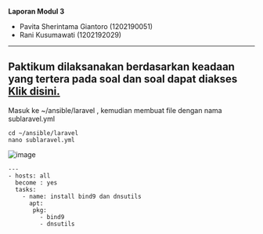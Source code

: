 **Laporan Modul 3**

- Pavita Sherintama Giantoro (1202190051)
- Rani Kusumawati (1202192029)

---
Paktikum dilaksanakan berdasarkan keadaan yang tertera pada soal dan soal dapat diakses [Klik disini.](https://github.com/aldonesia/Sistem-Administrasi-Server-2021/blob/master/modul-3/silabus.md)
---
Masuk ke ~/ansible/laravel , kemudian membuat file dengan nama sublaravel.yml
```
cd ~/ansible/laravel
nano sublaravel.yml
```
![image](https://user-images.githubusercontent.com/92929042/146447764-39f3bacb-1b25-419b-9ab9-9c57b35f3648.png)
```
---
- hosts: all
  become : yes
  tasks:
    - name: install bind9 dan dnsutils
      apt:
       pkg:
         - bind9
         - dnsutils
```
